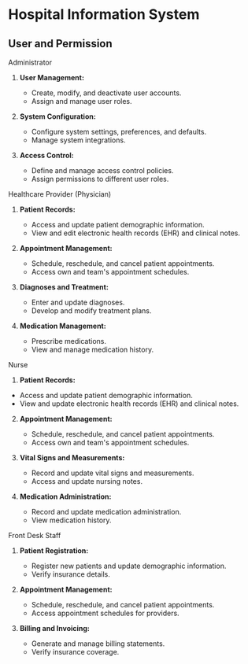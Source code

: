 # Hospital Information System

## User and Permission

Administrator

  1. **User Management:**
     - Create, modify, and deactivate user accounts.
     - Assign and manage user roles.
  
  2. **System Configuration:**
     - Configure system settings, preferences, and defaults.
     - Manage system integrations.

  3. **Access Control:**
     - Define and manage access control policies.
     - Assign permissions to different user roles.

Healthcare Provider (Physician)

  1. **Patient Records:**
     - Access and update patient demographic information.
     - View and edit electronic health records (EHR) and clinical notes.

  2. **Appointment Management:**
     - Schedule, reschedule, and cancel patient appointments.
     - Access own and team's appointment schedules.

  3. **Diagnoses and Treatment:**
     - Enter and update diagnoses.
     - Develop and modify treatment plans.

  4. **Medication Management:**
     - Prescribe medications.
     - View and manage medication history.
    
Nurse

  1. **Patient Records:**
   - Access and update patient demographic information.
   - View and update electronic health records (EHR) and clinical notes.
  
  2. **Appointment Management:**
     - Schedule, reschedule, and cancel patient appointments.
     - Access own and team's appointment schedules.

  3. **Vital Signs and Measurements:**
     - Record and update vital signs and measurements.
     - Access and update nursing notes.

  4. **Medication Administration:**
     - Record and update medication administration.
     - View medication history.

Front Desk Staff

  1. **Patient Registration:**
      - Register new patients and update demographic information.
      - Verify insurance details.
        
  2. **Appointment Management:**
     - Schedule, reschedule, and cancel patient appointments.
     - Access appointment schedules for providers.

  3. **Billing and Invoicing:**
     - Generate and manage billing statements.
     - Verify insurance coverage.





